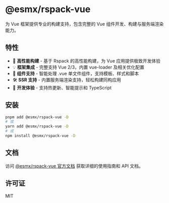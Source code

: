 # @esmx/rspack-vue

为 Vue 框架提供专业的构建支持，包含完整的 Vue 组件开发、构建与服务端渲染能力。

## 特性

- 🚀 **高性能构建** - 基于 Rspack 的高性能构建，为 Vue 应用提供极致开发体验
- 💡 **框架集成** - 完整支持 Vue 2/3，内置 vue-loader 及相关优化配置
- 🎨 **组件支持** - 智能处理 .vue 单文件组件，支持模板、样式和脚本
- 🛠️ **SSR 支持** - 内置服务端渲染支持，轻松构建同构应用
- 🔧 **开发体验** - 支持热更新、智能提示和 TypeScript

## 安装

```bash
pnpm add @esmx/rspack-vue -D
# 或
yarn add @esmx/rspack-vue -D
# 或
npm install @esmx/rspack-vue -D
```

## 文档

访问 [@esmx/rspack-vue 官方文档](https://www.esmnext.com/api/app/rspack-vue.html) 获取详细的使用指南和 API 文档。

## 许可证

MIT